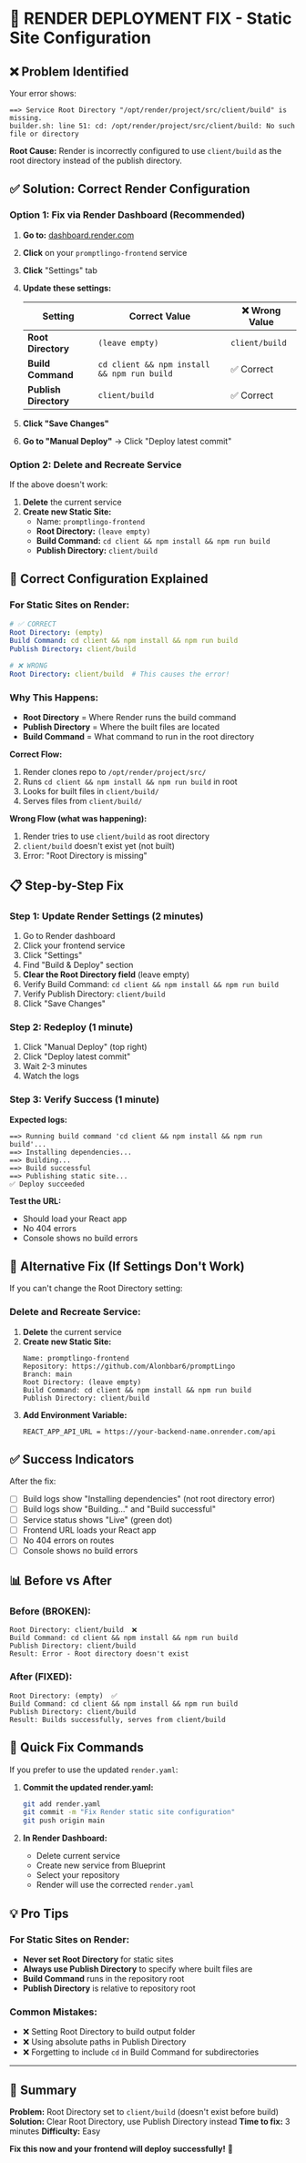 # 🚨 RENDER DEPLOYMENT FIX - Static Site Configuration

## ❌ Problem Identified

Your error shows:
```
==> Service Root Directory "/opt/render/project/src/client/build" is missing.
builder.sh: line 51: cd: /opt/render/project/src/client/build: No such file or directory
```

**Root Cause:** Render is incorrectly configured to use `client/build` as the root directory instead of the publish directory.

## ✅ Solution: Correct Render Configuration

### Option 1: Fix via Render Dashboard (Recommended)

1. **Go to:** [dashboard.render.com](https://dashboard.render.com)
2. **Click** on your `promptlingo-frontend` service
3. **Click** "Settings" tab
4. **Update these settings:**

   | Setting | Correct Value | ❌ Wrong Value |
   |---------|---------------|----------------|
   | **Root Directory** | `(leave empty)` | `client/build` |
   | **Build Command** | `cd client && npm install && npm run build` | ✅ Correct |
   | **Publish Directory** | `client/build` | ✅ Correct |

5. **Click "Save Changes"**
6. **Go to "Manual Deploy"** → Click "Deploy latest commit"

### Option 2: Delete and Recreate Service

If the above doesn't work:

1. **Delete** the current service
2. **Create new Static Site:**
   - Name: `promptlingo-frontend`
   - **Root Directory:** `(leave empty)`
   - **Build Command:** `cd client && npm install && npm run build`
   - **Publish Directory:** `client/build`

## 🔧 Correct Configuration Explained

### For Static Sites on Render:

```yaml
# ✅ CORRECT
Root Directory: (empty)
Build Command: cd client && npm install && npm run build
Publish Directory: client/build

# ❌ WRONG
Root Directory: client/build  # This causes the error!
```

### Why This Happens:

- **Root Directory** = Where Render runs the build command
- **Publish Directory** = Where the built files are located
- **Build Command** = What command to run in the root directory

**Correct Flow:**
1. Render clones repo to `/opt/render/project/src/`
2. Runs `cd client && npm install && npm run build` in root
3. Looks for built files in `client/build/`
4. Serves files from `client/build/`

**Wrong Flow (what was happening):**
1. Render tries to use `client/build` as root directory
2. `client/build` doesn't exist yet (not built)
3. Error: "Root Directory is missing"

## 📋 Step-by-Step Fix

### Step 1: Update Render Settings (2 minutes)

1. Go to Render dashboard
2. Click your frontend service
3. Click "Settings"
4. Find "Build & Deploy" section
5. **Clear the Root Directory field** (leave empty)
6. Verify Build Command: `cd client && npm install && npm run build`
7. Verify Publish Directory: `client/build`
8. Click "Save Changes"

### Step 2: Redeploy (1 minute)

1. Click "Manual Deploy" (top right)
2. Click "Deploy latest commit"
3. Wait 2-3 minutes
4. Watch the logs

### Step 3: Verify Success (1 minute)

**Expected logs:**
```
==> Running build command 'cd client && npm install && npm run build'...
==> Installing dependencies...
==> Building...
==> Build successful
==> Publishing static site...
✅ Deploy succeeded
```

**Test the URL:**
- Should load your React app
- No 404 errors
- Console shows no build errors

## 🐛 Alternative Fix (If Settings Don't Work)

If you can't change the Root Directory setting:

### Delete and Recreate Service:

1. **Delete** the current service
2. **Create new Static Site:**
   ```
   Name: promptlingo-frontend
   Repository: https://github.com/Alonbbar6/promptLingo
   Branch: main
   Root Directory: (leave empty)
   Build Command: cd client && npm install && npm run build
   Publish Directory: client/build
   ```
3. **Add Environment Variable:**
   ```
   REACT_APP_API_URL = https://your-backend-name.onrender.com/api
   ```

## ✅ Success Indicators

After the fix:

- [ ] Build logs show "Installing dependencies" (not root directory error)
- [ ] Build logs show "Building..." and "Build successful"
- [ ] Service status shows "Live" (green dot)
- [ ] Frontend URL loads your React app
- [ ] No 404 errors on routes
- [ ] Console shows no build errors

## 📊 Before vs After

### Before (BROKEN):
```
Root Directory: client/build  ❌
Build Command: cd client && npm install && npm run build
Publish Directory: client/build
Result: Error - Root directory doesn't exist
```

### After (FIXED):
```
Root Directory: (empty)  ✅
Build Command: cd client && npm install && npm run build
Publish Directory: client/build
Result: Builds successfully, serves from client/build
```

## 🚀 Quick Fix Commands

If you prefer to use the updated `render.yaml`:

1. **Commit the updated render.yaml:**
   ```bash
   git add render.yaml
   git commit -m "Fix Render static site configuration"
   git push origin main
   ```

2. **In Render Dashboard:**
   - Delete current service
   - Create new service from Blueprint
   - Select your repository
   - Render will use the corrected `render.yaml`

## 💡 Pro Tips

### For Static Sites on Render:
- **Never set Root Directory** for static sites
- **Always use Publish Directory** to specify where built files are
- **Build Command** runs in the repository root
- **Publish Directory** is relative to repository root

### Common Mistakes:
- ❌ Setting Root Directory to build output folder
- ❌ Using absolute paths in Publish Directory
- ❌ Forgetting to include `cd` in Build Command for subdirectories

---

## 🎯 Summary

**Problem:** Root Directory set to `client/build` (doesn't exist before build)
**Solution:** Clear Root Directory, use Publish Directory instead
**Time to fix:** 3 minutes
**Difficulty:** Easy

**Fix this now and your frontend will deploy successfully!** 🚀
